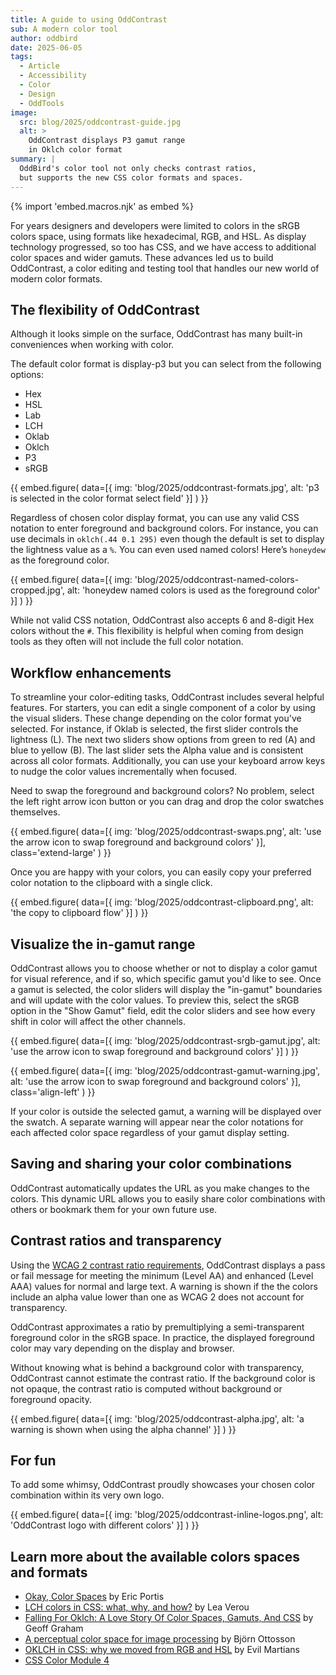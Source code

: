```yaml
---
title: A guide to using OddContrast
sub: A modern color tool
author: oddbird
date: 2025-06-05
tags:
  - Article
  - Accessibility
  - Color
  - Design
  - OddTools
image:
  src: blog/2025/oddcontrast-guide.jpg
  alt: >
    OddContrast displays P3 gamut range
    in Oklch color format
summary: |
  OddBird's color tool not only checks contrast ratios,
  but supports the new CSS color formats and spaces.
---
```


{% import 'embed.macros.njk' as embed %}

For years designers and developers were limited to colors in the sRGB colors
space, using formats like hexadecimal, RGB, and HSL. As display technology
progressed, so too has CSS, and we have access to additional color spaces and
wider gamuts. These advances led us to build OddContrast, a color editing and
testing tool that handles our new world of modern color formats.

## The flexibility of OddContrast

Although it looks simple on the surface, OddContrast has many built-in
conveniences when working with color.

The default color format is display-p3 but you can select from the following
options:
- Hex
- HSL
- Lab
- LCH
- Oklab
- Oklch
- P3
- sRGB

{{ embed.figure(
  data=[{
    img: 'blog/2025/oddcontrast-formats.jpg',
    alt: 'p3 is selected in the color format select field'
  }]
) }}

Regardless of chosen color display format,
you can use any valid CSS notation to enter foreground and background colors.
For instance, you can use decimals in `oklch(.44 0.1 295)`
even though the default is set to display the lightness value as a `%`.
You can even used named colors! Here’s `honeydew` as the foreground color.

{{ embed.figure(
  data=[{
    img: 'blog/2025/oddcontrast-named-colors-cropped.jpg',
    alt: 'honeydew named colors is used as the foreground color'
  }]
) }}

While not valid CSS notation, OddContrast also accepts 6 and 8-digit Hex
colors without the `#`.
This flexibility is helpful when coming from design tools as they
often will not include the full color notation.

## Workflow enhancements

To streamline your color-editing tasks, OddContrast includes several helpful
features. For starters, you can edit a single component of a color by using the
visual sliders. These change depending on the color format you've selected. For
instance, if Oklab is selected, the first slider controls the lightness (L).
The next two sliders show options from green to red (A) and blue to yellow (B).
The last slider sets the Alpha value and is consistent across all color formats.
Additionally, you can use your keyboard arrow keys to nudge the color values
incrementally when focused.

Need to swap the foreground and background colors? No problem, select the left
right arrow icon button or you can drag and drop the color swatches themselves.

{{ embed.figure(
  data=[{
    img: 'blog/2025/oddcontrast-swaps.png',
    alt: 'use the arrow icon to swap foreground and background colors'
  }],
  class='extend-large'
) }}

Once you are happy with your colors, you can easily copy your preferred color
notation to the clipboard with a single click.

{{ embed.figure(
  data=[{
    img: 'blog/2025/oddcontrast-clipboard.png',
    alt: 'the copy to clipboard flow'
  }]
) }}

## Visualize the in-gamut range

OddContrast allows you to choose whether or not to display a color gamut for
visual reference, and if so, which specific gamut you'd like to see. Once a
gamut is selected, the color sliders will display the "in-gamut" boundaries and
will update with the color values. To preview this, select the sRGB option in
the "Show Gamut" field, edit the color sliders and see how every shift in color
will affect the other channels.

{{ embed.figure(
  data=[{
    img: 'blog/2025/oddcontrast-srgb-gamut.jpg',
    alt: 'use the arrow icon to swap foreground and background colors'
  }]
) }}

<div class="contain">
{{ embed.figure(
  data=[{
    img: 'blog/2025/oddcontrast-gamut-warning.jpg',
    alt: 'use the arrow icon to swap foreground and background colors'
  }],
    class='align-left'
) }}

If your color is outside the selected gamut,
a warning will be displayed over the swatch.
A separate warning will appear near the color notations
for each affected color space
regardless of your gamut display setting.
</div>

## Saving and sharing your color combinations

OddContrast automatically updates the URL as you make changes to the colors.
This dynamic URL allows you to easily share color combinations with others or
bookmark them for your own future use.

## Contrast ratios and transparency

Using the [WCAG 2 contrast ratio requirements](https://webaim.org/articles/contrast/#ratio),
OddContrast displays a pass or fail message for meeting the minimum (Level AA)
and enhanced (Level AAA) values for normal and large text.
A warning is shown if the the colors include an alpha value lower than one
as WCAG 2 does not account for transparency.

OddContrast approximates a ratio by premultiplying a semi-transparent
foreground color in the sRGB space. In practice,
the displayed foreground color may vary depending on the display and browser.

Without knowing what is behind a background color with transparency,
OddContrast cannot estimate the contrast ratio.
If the background color is not opaque,
the contrast ratio is computed without background or foreground opacity.

{{ embed.figure(
  data=[{
    img: 'blog/2025/oddcontrast-alpha.jpg',
    alt: 'a warning is shown when using the alpha channel'
  }]
) }}

## For fun

To add some whimsy, OddContrast proudly showcases your chosen color
combination within its very own logo.

{{ embed.figure(
  data=[{
    img: 'blog/2025/oddcontrast-inline-logos.png',
    alt: 'OddContrast logo with different colors'
  }]
) }}

## Learn more about the available colors spaces and formats

- [Okay, Color Spaces](https://ericportis.com/posts/2024/okay-color-spaces/) by Eric Portis
- [LCH colors in CSS: what, why, and how?](https://lea.verou.me/blog/2020/04/lch-colors-in-css-what-why-and-how/) by Lea Verou
- [Falling For Oklch: A Love Story Of Color Spaces, Gamuts, And CSS](https://www.smashingmagazine.com/2023/08/oklch-color-spaces-gamuts-css/) by Geoff Graham
- [A perceptual color space for image processing](https://bottosson.github.io/posts/oklab/) by Björn Ottosson
- [OKLCH in CSS: why we moved from RGB and HSL](https://evilmartians.com/chronicles/oklch-in-css-why-quit-rgb-hsl) by Evil Martians
- [CSS Color Module 4](https://www.w3.org/TR/css-color-4/)
